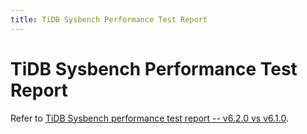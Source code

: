 ```yaml
---
title: TiDB Sysbench Performance Test Report
---
```


# TiDB Sysbench Performance Test Report

Refer to [TiDB Sysbench performance test report -- v6.2.0 vs v6.1.0](https://docs.pingcap.com/tidb/v6.2/benchmark-sysbench-v6.2.0-vs-v6.1.0).